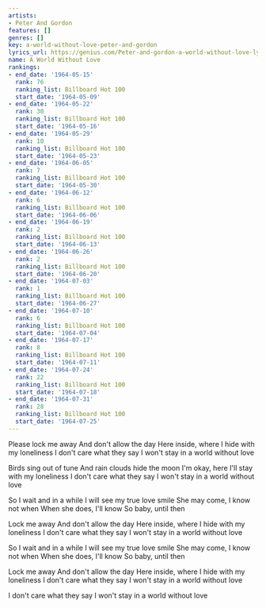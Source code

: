 ```yaml
---
artists:
- Peter And Gordon
features: []
genres: []
key: a-world-without-love-peter-and-gordon
lyrics_url: https://genius.com/Peter-and-gordon-a-world-without-love-lyrics
name: A World Without Love
rankings:
- end_date: '1964-05-15'
  rank: 76
  ranking_list: Billboard Hot 100
  start_date: '1964-05-09'
- end_date: '1964-05-22'
  rank: 30
  ranking_list: Billboard Hot 100
  start_date: '1964-05-16'
- end_date: '1964-05-29'
  rank: 10
  ranking_list: Billboard Hot 100
  start_date: '1964-05-23'
- end_date: '1964-06-05'
  rank: 7
  ranking_list: Billboard Hot 100
  start_date: '1964-05-30'
- end_date: '1964-06-12'
  rank: 6
  ranking_list: Billboard Hot 100
  start_date: '1964-06-06'
- end_date: '1964-06-19'
  rank: 2
  ranking_list: Billboard Hot 100
  start_date: '1964-06-13'
- end_date: '1964-06-26'
  rank: 2
  ranking_list: Billboard Hot 100
  start_date: '1964-06-20'
- end_date: '1964-07-03'
  rank: 1
  ranking_list: Billboard Hot 100
  start_date: '1964-06-27'
- end_date: '1964-07-10'
  rank: 6
  ranking_list: Billboard Hot 100
  start_date: '1964-07-04'
- end_date: '1964-07-17'
  rank: 8
  ranking_list: Billboard Hot 100
  start_date: '1964-07-11'
- end_date: '1964-07-24'
  rank: 22
  ranking_list: Billboard Hot 100
  start_date: '1964-07-18'
- end_date: '1964-07-31'
  rank: 28
  ranking_list: Billboard Hot 100
  start_date: '1964-07-25'
---
```

Please lock me away
And don't allow the day
Here inside, where I hide with my loneliness
I don't care what they say
I won't stay in a world without love

Birds sing out of tune
And rain clouds hide the moon
I'm okay, here I'll stay with my loneliness
I don't care what they say
I won't stay in a world without love

So I wait and in a while
I will see my true love smile
She may come, I know not when
When she does, I'll know
So baby, until then

Lock me away
And don't allow the day
Here inside, where I hide with my loneliness
I don't care what they say
I won't stay in a world without love

So I wait and in a while
I will see my true love smile
She may come, I know not when
When she does, I'll know
So baby, until then

Lock me away
And don't allow the day
Here inside, where I hide with my loneliness
I don't care what they say
I won't stay in a world without love

I don't care what they say
I won't stay in a world without love
